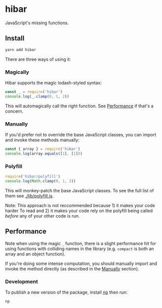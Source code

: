 hibar
========================================

JavaScript's missing functions.


## Install

```bash
yarn add hibar
```

There are three ways of using it:

### Magically

Hibar supports the magic lodash-styled syntax:

```javascript
const _ = require('hibar')
console.log(_.clamp(0, 1, 2))
```

This will automagically call the right function. See [Performance](#performance)
if that's a concern.

### Manually

If you'd prefer not to override the base JavaScript classes, you can import
and invoke these methods manually:

```javascript
const { array } = require('hibar')
console.log(array.equals([1], [1]))
```

### Polyfill

```javascript
require('hibar/polyfill')
console.log(Math.clamp(0, 1, 2))
```

This will monkey-patch the base JavaScript classes. To see the full list of
them see [./lib/polyfill.js](./lib/polyfill.js).

Note: This approach is not reccommended because 1) it makes your code harder To
read and 2) it makes your code rely on the polyfill being called *before* any
of your other code is run.


## Performance

Note when using the magic `_` function, there is a slight performance hit for
using functions with colliding names in the library (e.g. `compact` is both an
array and an object function).

If you're doing some intense computation, you should manually import and invoke
the method directly (as described in the [Manually](#manually) section).

### Development

To publish a new version of the package, install [np][np] then run:

```bash
np
```

[prettier]: https://github.com/prettier/prettier
[np]: https://github.com/sindresorhus/np
[yarn-install]: https://yarnpkg.com/lang/en/docs/install/
